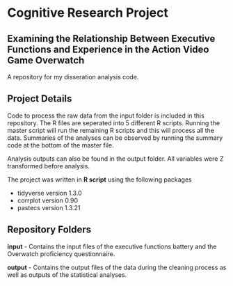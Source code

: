 # Cognitive Research Project

## Examining the Relationship Between Executive Functions and Experience in the Action Video Game Overwatch

A repository for my disseration analysis code.

## Project Details

Code to process the raw data from the input folder is included in this repository. The R files are seperated into 5 different R scripts. Running the master script will run the remaining R scripts and this will process all the data. Summaries of the analyses can be observed by running the summary code at the bottom of the master file.

Analysis outputs can also be found in the output folder. All variables were Z transformed before analysis.

The project was written in **R script** using the following packages
- tidyverse version 1.3.0
- corrplot version 0.90
- pastecs version 1.3.21

## Repository Folders

**input** - Contains the input files of the executive functions battery and the Overwatch proficiency questionnaire.

**output** - Contains the output files of the data during the cleaning process as well as outputs of the statistical analyses.
